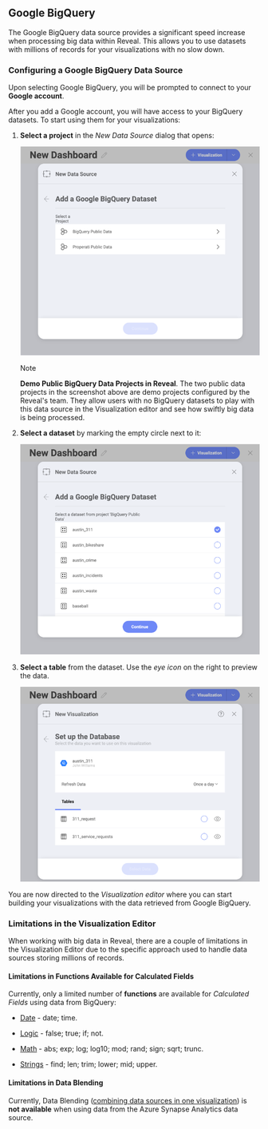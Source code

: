 ## Google BigQuery

The Google BigQuery data source provides a significant speed increase
when processing big data within Reveal. This allows you to use datasets
with millions of records for your visualizations with no slow down.

### Configuring a Google BigQuery Data Source

Upon selecting Google BigQuery, you will be prompted to connect to your
**Google account**.

After you add a Google account, you will have access to your BigQuery
datasets. To start using them for your visualizations:

1.  **Select a project** in the *New Data Source* dialog that opens:

    ![Select a project in the New Data Source dialog](images/select-project-bigquery.png)

    >[!NOTE]    
    **Demo Public BigQuery Data Projects in Reveal**.
    The two public data projects in the screenshot above are demo
    projects configured by the Reveal's team. They allow users with no
    BigQuery datasets to play with this data source in the Visualization
    editor and see how swiftly big data is being processed.


2.  **Select a dataset** by marking the empty circle next to it:

    ![Select a dataset dialog](images/select-dataset-bigquery.png)

3.  **Select a table** from the dataset. Use the *eye icon* on the right
    to preview the data.

    ![Select a table dialog](images/select-table-bigquery.png)

You are now directed to the *Visualization editor* where you can start
building your visualizations with the data retrieved from Google
BigQuery.

### Limitations in the Visualization Editor

When working with big data in Reveal, there are a couple of limitations
in the Visualization Editor due to the specific approach used to handle
data sources storing millions of records.

#### Limitations in Functions Available for Calculated Fields

Currently, only a limited number of **functions** are available for
*Calculated Fields* using data from BigQuery:

- [Date](date-calculated-fields.md) - date; time.

- [Logic](logic-calculated-fields.md) - false; true; if; not.

- [Math](math-calculated-fields.md) - abs; exp; log; log10; mod; rand; sign; sqrt; trunc.

- [Strings](string-calculated-fields.md) - find; len; trim; lower; mid; upper.

#### Limitations in Data Blending

Currently, Data Blending ([combining data sources in one visualization](data-blending.md)) is **not available** when using data from the Azure Synapse Analytics data source.
